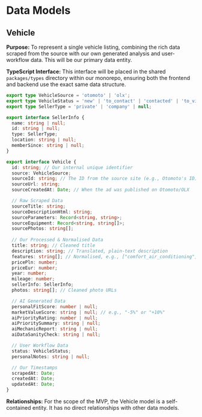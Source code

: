 # Data Models

## Vehicle

**Purpose:** To represent a single vehicle listing, combining the rich data scraped from the source with our own generated analysis and user-workflow data. This will be our primary data entity.

**TypeScript Interface:**
This interface will be placed in the shared `packages/types` directory within our monorepo, ensuring both the frontend and backend use the exact same data structure.

```typescript
export type VehicleSource = 'otomoto' | 'olx';
export type VehicleStatus = 'new' | 'to_contact' | 'contacted' | 'to_visit' | 'visited' | 'deleted';
export type SellerType = 'private' | 'company' | null;

export interface SellerInfo {
  name: string | null;
  id: string | null;
  type: SellerType;
  location: string | null;
  memberSince: string | null;
}

export interface Vehicle {
  id: string; // Our internal unique identifier
  source: VehicleSource;
  sourceId: string; // The ID from the source site (e.g., Otomoto's ID)
  sourceUrl: string;
  sourceCreatedAt: Date; // When the ad was published on Otomoto/OLX

  // Raw Scraped Data
  sourceTitle: string;
  sourceDescriptionHtml: string;
  sourceParameters: Record<string, string>;
  sourceEquipment: Record<string, string[]>;
  sourcePhotos: string[];
  
  // Our Processed & Normalised Data
  title: string; // Cleaned title
  description: string; // Translated, plain-text description
  features: string[]; // Normalised, e.g., ["comfort_air_conditioning"]
  pricePln: number;
  priceEur: number;
  year: number; 
  mileage: number;
  sellerInfo: SellerInfo;
  photos: string[]; // Cleaned photo URLs

  // AI Generated Data
  personalFitScore: number | null;
  marketValueScore: string | null; // e.g., "-5%" or "+10%"
  aiPriorityRating: number | null;
  aiPrioritySummary: string | null;
  aiMechanicReport: string | null;
  aiDataSanityCheck: string | null;

  // User Workflow Data
  status: VehicleStatus;
  personalNotes: string | null;

  // Our Timestamps
  scrapedAt: Date;
  createdAt: Date; 
  updatedAt: Date;
}
```
**Relationships:**
For the scope of the MVP, the Vehicle model is a self-contained entity. It has no direct relationships with other data models.

